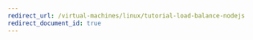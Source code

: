```yaml
---
redirect_url: /virtual-machines/linux/tutorial-load-balance-nodejs
redirect_document_id: true
---
```

